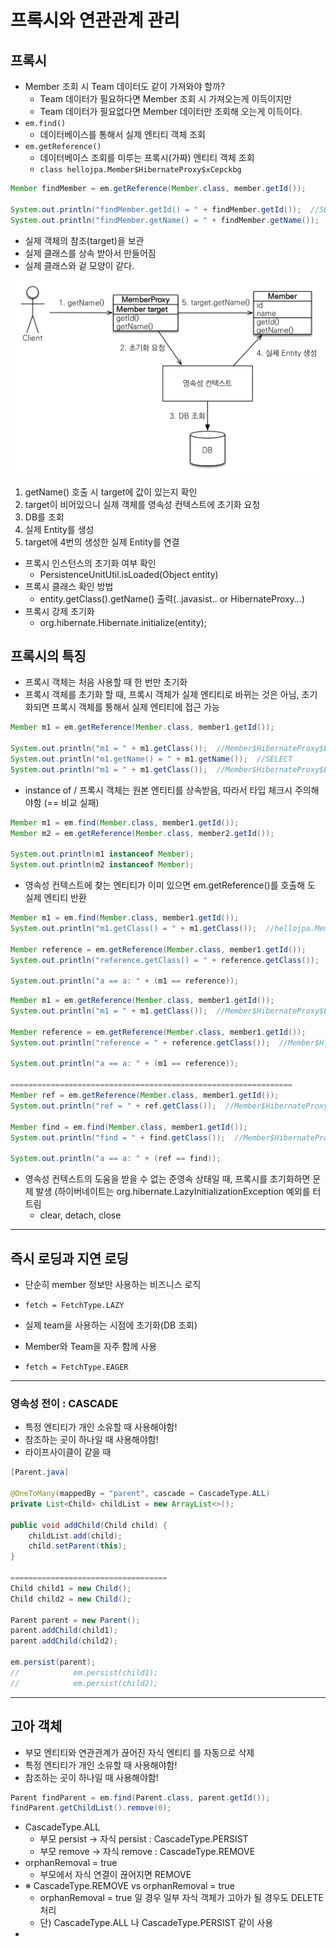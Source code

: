 # 프록시와 연관관계 관리
## 프록시
- Member 조회 시 Team 데이터도 같이 가져와야 할까?
	- Team 데이터가 필요하다면 Member 조회 시 가져오는게 이득이지만
	- Team 데이터가 필요없다면 Member 데이터만 조회해 오는게 이득이다.
- `em.find()`
	- 데이터베이스를 통해서 실제 엔티티 객체 조회
- `em.getReference()`
	- 데이터베이스 조회를 미루는 프록시(가짜) 엔티티 객체 조회
	- `class hellojpa.Member$HibernateProxy$xCepckbg`
```java
Member findMember = em.getReference(Member.class, member.getId()); 

System.out.println("findMember.getId() = " + findMember.getId());  //SELECT 호출
System.out.println("findMember.getName() = " + findMember.getName());
```

- 실제 객체의 참조(target)을 보관
- 실제 클래스를 상속 받아서 만들어짐
- 실제 클래스와 겉 모양이 같다.

![프록시 객체의 초기화](../images/image_20230925212145.png)
1. getName() 호출 시 target에 값이 있는지 확인
2. target이 비어있으니 실제 객체를 영속성 컨텍스트에 초기화 요청
3. DB를 조회
4. 실제 Entity를 생성
5. target에 4번의 생성한 실제 Entity를 연결

- 프록시 인스턴스의 초기화 여부 확인
	- PersistenceUnitUtil.isLoaded(Object entity)
- 프록시 클래스 확인 방법
	- entity.getClass().getName() 출력(..javasist.. or HibernateProxy…)
- 프록시 강제 초기화
	- org.hibernate.Hibernate.initialize(entity);

## 프록시의 특징
- 프록시 객체는 처음 사용할 때 한 번만 초기화
- 프록시 객체를 초기화 할 때, 프록시 객체가 실제 엔티티로 바뀌는 것은 아님, 초기화되면 프록시 객체를 통해서 실제 엔티티에 접근 가능
```java
Member m1 = em.getReference(Member.class, member1.getId());

System.out.println("m1 = " + m1.getClass());  //Member$HibernateProxy$EXkoOb05
System.out.println("m1.getName() = " + m1.getName());  //SELECT
System.out.println("m1 = " + m1.getClass());  //Member$HibernateProxy$EXkoOb05
```

- instance of / 프록시 객체는 원본 엔티티를 상속받음, 따라서 타입 체크시 주의해야함 (== 비교 실패) 
```java
Member m1 = em.find(Member.class, member1.getId());  
Member m2 = em.getReference(Member.class, member2.getId());  
  
System.out.println(m1 instanceof Member);  
System.out.println(m2 instanceof Member);
```
- 영속성 컨텍스트에 찾는 엔티티가 이미 있으면 em.getReference()를 호출해 도 실제 엔티티 반환
```java
Member m1 = em.find(Member.class, member1.getId());  
System.out.println("m1.getClass() = " + m1.getClass());  //hellojpa.Member
  
Member reference = em.getReference(Member.class, member1.getId());  
System.out.println("reference.getClass() = " + reference.getClass());  //hellojpa.Member

System.out.println("a == a: " + (m1 == reference));
```

```java
Member m1 = em.getReference(Member.class, member1.getId());  
System.out.println("m1 = " + m1.getClass());  //Member$HibernateProxy$EXkoOb05
  
Member reference = em.getReference(Member.class, member1.getId());  
System.out.println("reference = " + reference.getClass());  //Member$HibernateProxy$EXkoOb05

System.out.println("a == a: " + (m1 == reference));

===============================================================
Member ref = em.getReference(Member.class, member1.getId());  
System.out.println("ref = " + ref.getClass());  //Member$HibernateProxy$EXkoOb05  

Member find = em.find(Member.class, member1.getId());  
System.out.println("find = " + find.getClass());  //Member$HibernateProxy$EXkoOb05 

System.out.println("a == a: " + (ref == find));

```

- 영속성 컨텍스트의 도움을 받을 수 없는 준영속 상태일 때, 프록시를 초기화하면 문제 발생 (하이버네이트는 org.hibernate.LazyInitializationException 예외를 터트림
	- clear, detach, close

---
## 즉시 로딩과 지연 로딩
- 단순히 member 정보만 사용하는 비즈니스 로직
- `fetch = FetchType.LAZY`
- 실제 team을 사용하는 시점에 초기화(DB 조회)

- Member와 Team을 자주 함께 사용
- `fetch = FetchType.EAGER`

---
### 영속성 전이 : CASCADE
- 특정 엔티티가 개인 소유할 때 사용해야함!
- 참조하는 곳이 하나일 때 사용해야함!
- 라이프사이클이 같을 때
```java
[Parent.java]

@OneToMany(mappedBy = "parent", cascade = CascadeType.ALL)  
private List<Child> childList = new ArrayList<>();  
  
public void addChild(Child child) {  
    childList.add(child);  
    child.setParent(this);  
}

===================================
Child child1 = new Child();  
Child child2 = new Child();  

Parent parent = new Parent();  
parent.addChild(child1);  
parent.addChild(child2);  
  
em.persist(parent);  
//            em.persist(child1);  
//            em.persist(child2);
```

---
## 고아 객체
- 부모 엔티티와 연관관계가 끊어진 자식 엔티티 를 자동으로 삭제
- 특정 엔티티가 개인 소유할 때 사용해야함!
- 참조하는 곳이 하나일 때 사용해야함!
```java
Parent findParent = em.find(Parent.class, parent.getId());  
findParent.getChildList().remove(0);
```

- CascadeType.ALL
	- 부모 persist -> 자식 persist  : CascadeType.PERSIST
	- 부모 remove -> 자식 remove  : CascadeType.REMOVE
- orphanRemoval = true
	- 부모에서 자식 연결이 끊어지면 REMOVE
- ※ CascadeType.REMOVE vs orphanRemoval = true
	- orphanRemoval = true 일 경우 일부 자식 객체가 고아가 될 경우도 DELETE 처리
	- 단) CascadeType.ALL 나 CascadeType.PERSIST 같이 사용
- 